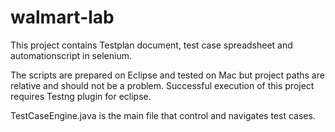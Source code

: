 # walmart-lab
This project contains Testplan document, test case spreadsheet and automationscript in selenium.

The scripts are prepared on Eclipse and tested on Mac but project paths are relative and should not be a problem.
Successful execution of this project requires Testng plugin for eclipse.

TestCaseEngine.java is the main file that control and navigates test cases.
